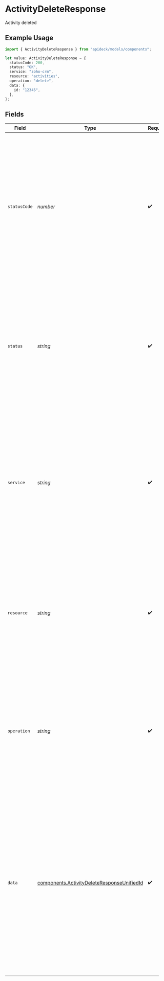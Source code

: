 # ActivityDeleteResponse

Activity deleted

## Example Usage

```typescript
import { ActivityDeleteResponse } from "apideck/models/components";

let value: ActivityDeleteResponse = {
  statusCode: 200,
  status: "OK",
  service: "zoho-crm",
  resource: "activities",
  operation: "delete",
  data: {
    id: "12345",
  },
};
```

## Fields

| Field                                                                                                                                                                                                                                                                                                                                                                                             | Type                                                                                                                                                                                                                                                                                                                                                                                              | Required                                                                                                                                                                                                                                                                                                                                                                                          | Description                                                                                                                                                                                                                                                                                                                                                                                       | Example                                                                                                                                                                                                                                                                                                                                                                                           |
| ------------------------------------------------------------------------------------------------------------------------------------------------------------------------------------------------------------------------------------------------------------------------------------------------------------------------------------------------------------------------------------------------- | ------------------------------------------------------------------------------------------------------------------------------------------------------------------------------------------------------------------------------------------------------------------------------------------------------------------------------------------------------------------------------------------------- | ------------------------------------------------------------------------------------------------------------------------------------------------------------------------------------------------------------------------------------------------------------------------------------------------------------------------------------------------------------------------------------------------- | ------------------------------------------------------------------------------------------------------------------------------------------------------------------------------------------------------------------------------------------------------------------------------------------------------------------------------------------------------------------------------------------------- | ------------------------------------------------------------------------------------------------------------------------------------------------------------------------------------------------------------------------------------------------------------------------------------------------------------------------------------------------------------------------------------------------- |
| `statusCode`                                                                                                                                                                                                                                                                                                                                                                                      | *number*                                                                                                                                                                                                                                                                                                                                                                                          | :heavy_check_mark:                                                                                                                                                                                                                                                                                                                                                                                | The HTTP response status code returned by the server. This integer value indicates the result of the DELETE operation, with a 200 status code signifying that the activity was successfully deleted from the CRM. It is always included in the response to inform the client of the operation's outcome.                                                                                          | 200                                                                                                                                                                                                                                                                                                                                                                                               |
| `status`                                                                                                                                                                                                                                                                                                                                                                                          | *string*                                                                                                                                                                                                                                                                                                                                                                                          | :heavy_check_mark:                                                                                                                                                                                                                                                                                                                                                                                | A textual representation of the HTTP response status. This string provides a human-readable explanation of the status code, such as 'OK' for a successful deletion. It is included to offer clarity on the operation's result, complementing the numeric status code.                                                                                                                             | OK                                                                                                                                                                                                                                                                                                                                                                                                |
| `service`                                                                                                                                                                                                                                                                                                                                                                                         | *string*                                                                                                                                                                                                                                                                                                                                                                                          | :heavy_check_mark:                                                                                                                                                                                                                                                                                                                                                                                | The Apideck ID of the service provider involved in the operation. This string identifies which third-party service (e.g., Pipedrive) was targeted by the DELETE request, especially useful when multiple integrations are active. It is always included to specify the context of the operation.                                                                                                  | zoho-crm                                                                                                                                                                                                                                                                                                                                                                                          |
| `resource`                                                                                                                                                                                                                                                                                                                                                                                        | *string*                                                                                                                                                                                                                                                                                                                                                                                          | :heavy_check_mark:                                                                                                                                                                                                                                                                                                                                                                                | The name of the Unified API resource that was affected by the operation. This string indicates the type of resource, such as 'activity', that was deleted. It is included to confirm the specific resource type involved in the DELETE operation.                                                                                                                                                 | activities                                                                                                                                                                                                                                                                                                                                                                                        |
| `operation`                                                                                                                                                                                                                                                                                                                                                                                       | *string*                                                                                                                                                                                                                                                                                                                                                                                          | :heavy_check_mark:                                                                                                                                                                                                                                                                                                                                                                                | The specific operation performed by the API, in this case, 'delete'. This string confirms the action taken on the resource, ensuring clarity about the operation executed. It is always included to document the nature of the request processed.                                                                                                                                                 | delete                                                                                                                                                                                                                                                                                                                                                                                            |
| `data`                                                                                                                                                                                                                                                                                                                                                                                            | [components.ActivityDeleteResponseUnifiedId](../../models/components/activitydeleteresponseunifiedid.md)                                                                                                                                                                                                                                                                                          | :heavy_check_mark:                                                                                                                                                                                                                                                                                                                                                                                | The root object in the response body that encapsulates all relevant data pertaining to the deletion operation. This object is always included in the response to confirm the operation's success and to provide any additional metadata or information related to the deleted activity. It serves as a container for specific details about the resource that was targeted by the delete request. |                                                                                                                                                                                                                                                                                                                                                                                                   |